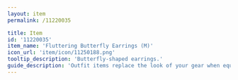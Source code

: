 ```yaml
---
layout: item
permalink: /11220035

title: Item
id: '11220035'
item_name: 'Fluttering Butterfly Earrings (M)'
icon_url: 'item/icon/11250188.png'
tooltip_description: 'Butterfly-shaped earrings.'
guide_description: 'Outfit items replace the look of your gear when equipped.'
---
```

